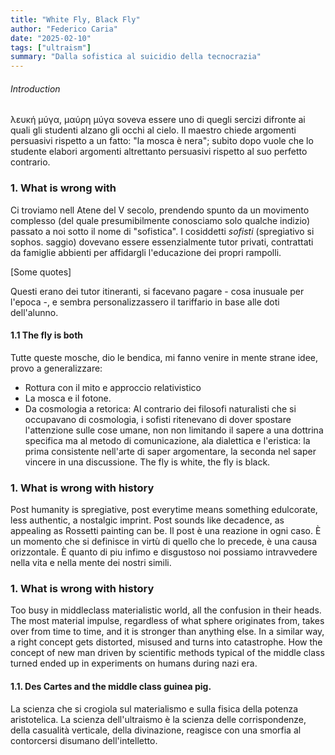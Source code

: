 ```yaml
---
title: "White Fly, Black Fly"
author: "Federico Caria"
date: "2025-02-10"
tags: ["ultraism"]
summary: "Dalla sofistica al suicidio della tecnocrazia"
---
```


###### Introduction
λευκή μύγα, μαύρη μύγα soveva essere uno di quegli sercizi difronte ai quali gli studenti alzano gli occhi al cielo. Il maestro chiede argomenti persuasivi rispetto a un fatto: "la mosca è nera"; subito dopo vuole che lo studente elabori argomenti altrettanto persuasivi rispetto al suo perfetto contrario.

### 1. What is wrong with 
Ci troviamo nell Atene del V secolo, prendendo spunto da un movimento complesso (del quale presumibilmente conosciamo solo qualche indizio) passato a noi sotto il nome di "sofistica". I cosiddetti *sofisti* (spregiativo si sophos. saggio) dovevano essere essenzialmente tutor privati, contrattati da famiglie abbienti per affidargli l'educazione dei propri rampolli. 

[Some quotes]

Questi erano dei tutor itineranti, si facevano pagare - cosa inusuale per l'epoca -, e sembra personalizzassero il tariffario in base alle doti dell'alunno.

#### 1.1 The fly is both
Tutte queste mosche, dio le bendica, mi fanno venire in mente strane idee, provo a generalizzare: 

- Rottura con il mito e approccio relativistico
- La mosca e il fotone. 
- Da cosmologia a retorica: Al contrario dei filosofi naturalisti che si occupavano di cosmologia, i sofisti ritenevano di dover spostare l'attenzione sulle cose umane, non non limitando il sapere a una dottrina specifica ma al metodo di comunicazione, ala dialettica e l'eristica: la prima consistente nell'arte di saper argomentare, la seconda nel saper vincere in una discussione. The fly is white, the fly is black.





### 1. What is wrong with history

Post humanity is spregiative, post everytime means something edulcorate, less authentic, a nostalgic imprint. Post sounds like decadence, as appealing as Rossetti painting can be. Il post è una reazione in ogni caso. È un momento che si definisce in virtù di quello che lo precede, è una causa orizzontale. È quanto di piu infimo e disgustoso noi possiamo intravvedere nella vita e nella mente dei nostri simili.

### 1. What is wrong with history
Too busy in middleclass materialistic world, all the confusion in their heads. The most material impulse, regardless of what sphere originates from, takes over from time to time, and it is stronger than anything else.
In a similar way, a right concept gets distorted, misused and turns into catastrophe. How the concept of new man driven by scientific methods typical of the middle class turned ended up in experiments on humans during nazi era.

#### 1.1. Des Cartes and the middle class guinea pig. 
La scienza che si crogiola sul materialismo e sulla fisica della potenza aristotelica. La scienza dell'ultraismo è la scienza delle corrispondenze, della casualità verticale, della divinazione, reagisce con una smorfia al contorcersi disumano dell'intelletto. 